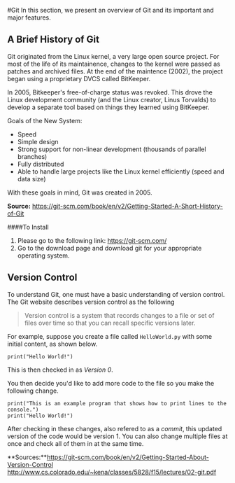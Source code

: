 #Git
In this section, we present an overview of Git and its important and major features. 

## A Brief History of Git 
Git originated from the Linux kernel, a very large open source project. For most of the life of its maintainence, changes to the kernel were passed as patches and archived files. At the end of the maintence (2002), the project began using a proprietary DVCS called BitKeeper. 

In 2005, Bitkeeper's free-of-charge status was revoked. This drove the Linux development community (and the Linux creator, Linus Torvalds) to develop a separate tool based on things they learned using BitKeeper. 

Goals of the New System: 
* Speed
* Simple design
* Strong support for non-linear development (thousands of parallel branches)
* Fully distributed
* Able to handle large projects like the Linux kernel efficiently (speed and data size)

With these goals in mind, Git was created in 2005. 

**Source:** https://git-scm.com/book/en/v2/Getting-Started-A-Short-History-of-Git

####To Install
1. Please go to the following link: https://git-scm.com/
2. Go to the download page and download git for your appropriate operating system.

## Version Control 

To understand Git, one must have a basic understanding of version control. The Git website describes version control as the following 
> Version control is a system that records changes to a file or set of files over time so that you can recall specific versions later. 

For example, suppose you create a file called `HelloWorld.py` with some initial content, as shown below. 

```
print("Hello World!")
```

This is then checked in as *Version 0*. 

You then decide you'd like to add more code to the file so you make the following change. 

```
print("This is an example program that shows how to print lines to the console.")
print("Hello World!")
```

After checking in these changes, also refered to as a *commit*, this updated version of the code would be version 1. You can also change multiple files at once and check all of them in at the same time. 

**Sources:**https://git-scm.com/book/en/v2/Getting-Started-About-Version-Control
http://www.cs.colorado.edu/~kena/classes/5828/f15/lectures/02-git.pdf
